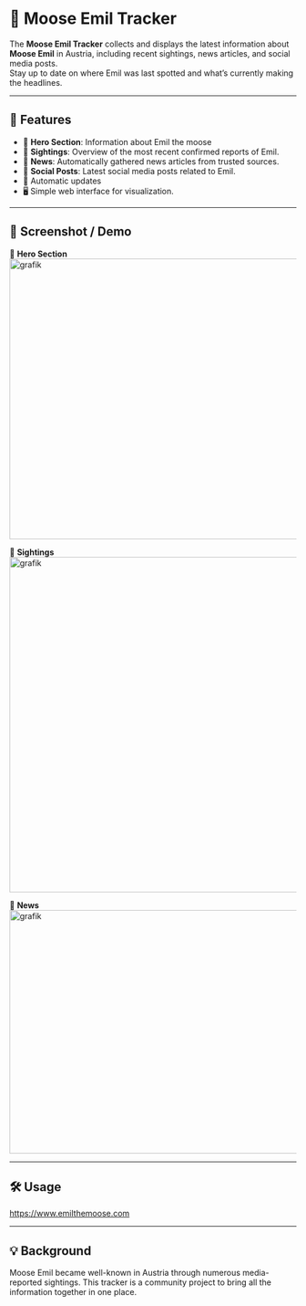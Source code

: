 # 🦌 Moose Emil Tracker

The **Moose Emil Tracker** collects and displays the latest information about **Moose Emil** in Austria, including recent sightings, news articles, and social media posts.  
Stay up to date on where Emil was last spotted and what’s currently making the headlines.  

---

## 🚀 Features
- 🦌 **Hero Section**: Information about Emil the moose
- 📍 **Sightings**: Overview of the most recent confirmed reports of Emil.  
- 📰 **News**: Automatically gathered news articles from trusted sources.  
- 💬 **Social Posts**: Latest social media posts related to Emil.  
- 🔄 Automatic updates 
- 🖥️ Simple web interface for visualization.  

---

## 📸 Screenshot / Demo
🦌 **Hero Section**
<img width="1607" height="492" alt="grafik" src="https://github.com/user-attachments/assets/748f4b4d-8d7a-4863-abe7-90d4b2adccb3" />

📍 **Sightings**
<img width="1581" height="588" alt="grafik" src="https://github.com/user-attachments/assets/c958fd37-a6ea-4057-9735-593470196a54" />

📰 **News**
<img width="1595" height="427" alt="grafik" src="https://github.com/user-attachments/assets/69bdbbf0-5cf7-4eb8-98a6-827cb7feb56f" />


---

## 🛠️ Usage
https://www.emilthemoose.com

---

## 💡 Background

Moose Emil became well-known in Austria through numerous media-reported sightings.
This tracker is a community project to bring all the information together in one place.
